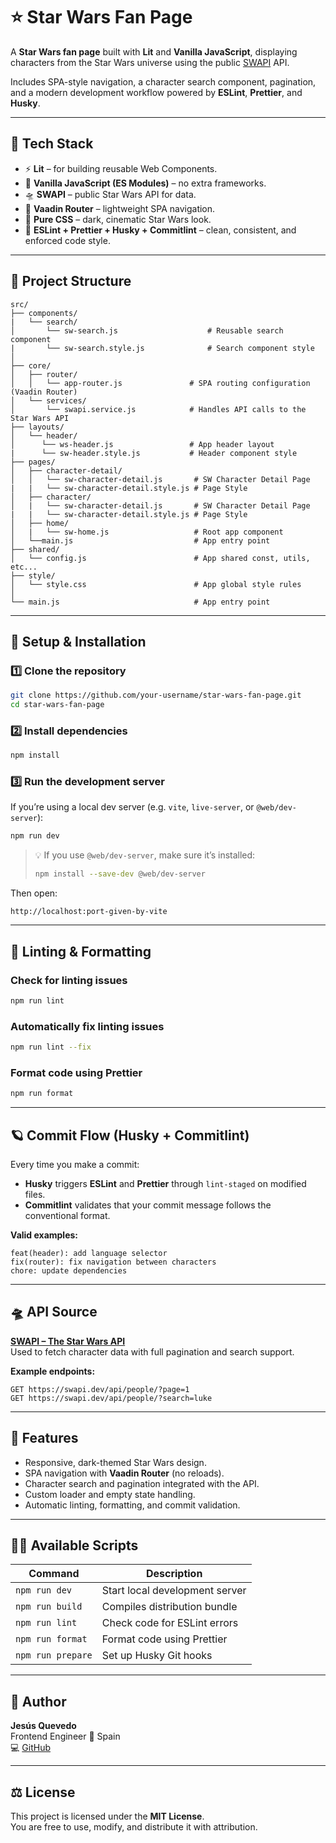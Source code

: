 # ⭐ Star Wars Fan Page

A **Star Wars fan page** built with **Lit** and **Vanilla JavaScript**, displaying characters from the Star Wars universe using the public [SWAPI](https://swapi.dev/) API.

Includes SPA-style navigation, a character search component, pagination, and a modern development workflow powered by **ESLint**, **Prettier**, and **Husky**.

---

## 🚀 Tech Stack

- ⚡ **Lit** – for building reusable Web Components.
- 🧱 **Vanilla JavaScript (ES Modules)** – no extra frameworks.
- 🛸 **SWAPI** – public Star Wars API for data.
- 🧭 **Vaadin Router** – lightweight SPA navigation.
- 🎨 **Pure CSS** – dark, cinematic Star Wars look.
- 🧰 **ESLint + Prettier + Husky + Commitlint** – clean, consistent, and enforced code style.

---

## 📂 Project Structure

```
src/
├── components/
|   └── search/
│       └── sw-search.js                    # Reusable search component
|       └── sw-search.style.js              # Search component style
│   
├── core/
│   ├── router/
│   │   └── app-router.js               # SPA routing configuration (Vaadin Router)
│   └── services/
│       └── swapi.service.js            # Handles API calls to the Star Wars API
├── layouts/
│   └── header/
│      └── ws-header.js                 # App header layout
|      └── sw-header.style.js           # Header component style
├── pages/
│   ├── character-detail/
│   │   └── sw-character-detail.js       # SW Character Detail Page
|   |   └── sw-character-detail.style.js # Page Style
│   ├── character/
│   |   └── sw-character-detail.js       # SW Character Detail Page
|   |   └── sw-character-detail.style.js # Page Style
│   ├── home/
│   |   └── sw-home.js                   # Root app component
│   └──main.js                           # App entry point
├── shared/
│   └── config.js                        # App shared const, utils, etc...
├── style/
│   └── style.css                        # App global style rules
│
└── main.js                              # App entry point
```

---

## 🧩 Setup & Installation

### 1️⃣ Clone the repository
```bash
git clone https://github.com/your-username/star-wars-fan-page.git
cd star-wars-fan-page
```

### 2️⃣ Install dependencies
```bash
npm install
```

### 3️⃣ Run the development server
If you’re using a local dev server (e.g. `vite`, `live-server`, or `@web/dev-server`):

```bash
npm run dev
```

> 💡 If you use `@web/dev-server`, make sure it’s installed:
> ```bash
> npm install --save-dev @web/dev-server
> ```

Then open:
```
http://localhost:port-given-by-vite
```

---

## 🧹 Linting & Formatting

### Check for linting issues
```bash
npm run lint
```

### Automatically fix linting issues
```bash
npm run lint --fix
```

### Format code using Prettier
```bash
npm run format
```

---

## 🪐 Commit Flow (Husky + Commitlint)

Every time you make a commit:
- **Husky** triggers **ESLint** and **Prettier** through `lint-staged` on modified files.
- **Commitlint** validates that your commit message follows the conventional format.

**Valid examples:**
```
feat(header): add language selector
fix(router): fix navigation between characters
chore: update dependencies
```

---

## 🛸 API Source

**[SWAPI – The Star Wars API](https://swapi.dev/)**  
Used to fetch character data with full pagination and search support.

**Example endpoints:**
```
GET https://swapi.dev/api/people/?page=1
GET https://swapi.dev/api/people/?search=luke
```

---

## 🧠 Features

- Responsive, dark-themed Star Wars design.  
- SPA navigation with **Vaadin Router** (no reloads).  
- Character search and pagination integrated with the API.  
- Custom loader and empty state handling.  
- Automatic linting, formatting, and commit validation.  

---

## 🧑‍💻 Available Scripts

| Command | Description |
|----------|--------------|
| `npm run dev` | Start local development server |
| `npm run build` | Compiles distribution bundle |
| `npm run lint` | Check code for ESLint errors |
| `npm run format` | Format code using Prettier |
| `npm run prepare` | Set up Husky Git hooks |

---

## 🌌 Author

**Jesús Quevedo**  
Frontend Engineer
📍 Spain  
💻 [GitHub](https://github.com/jesusquev3311)

---

## ⚖️ License

This project is licensed under the **MIT License**.  
You are free to use, modify, and distribute it with attribution.

